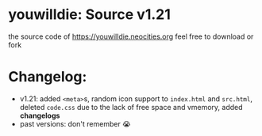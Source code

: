 # youwilldie: Source v1.21
the source code of https://youwilldie.neocities.org
feel free to download or fork
# Changelog:
 * v1.21: added `<meta>`s, random icon support to `index.html` and `src.html`, deleted `code.css` due to the lack of free space and vmemory, added **changelogs**
 * past versions: don't remember 😭

